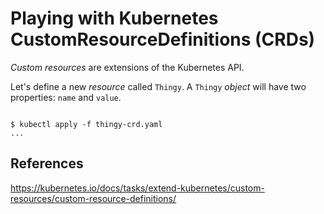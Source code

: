 # Playing with Kubernetes CustomResourceDefinitions (CRDs)

_Custom resources_ are extensions of the Kubernetes API.

Let's define a new _resource_ called `Thingy`. A `Thingy` _object_ will have two properties: `name` and `value`.

```yaml

```

```text
$ kubectl apply -f thingy-crd.yaml
...
```

## References

<https://kubernetes.io/docs/tasks/extend-kubernetes/custom-resources/custom-resource-definitions/>